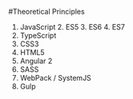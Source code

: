 #Theoretical Principles

1. JavaScript
	2. ES5
	3. ES6
	4. ES7
2. TypeScript
3. CSS3
4. HTML5
3. Angular 2
5. SASS
6. WebPack / SystemJS
4. Gulp



